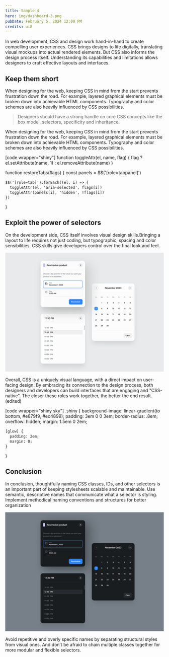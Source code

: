 ```yaml
---
title: Sample 4
hero: img/dashboard-3.png
pubDate: February 5, 2024 12:00 PM
credits: ui8
---
```


In web development, CSS and design work hand-in-hand to create compelling user experiences. CSS brings designs to life digitally, translating visual mockups into actual rendered elements. But CSS also informs the design process itself. Understanding its capabilities and limitations allows designers to craft effective layouts and interfaces.


## Keep them short

When designing for the web, keeping CSS in mind from the start prevents frustration down the road. For example, layered graphical elements must be broken down into achievable HTML components. Typography and color schemes are also heavily influenced by CSS possibilities.


> Designers should have a strong handle on core CSS concepts like the box model, selectors, specificity and inheritance.

When designing for the web, keeping CSS in mind from the start prevents frustration down the road. For example, layered graphical elements must be broken down into achievable HTML components. Typography and color schemes are also heavily influenced by CSS possibilities.


[code wrapper="shiny"]
  function toggleAttr(el, name, flag) {
    flag ? el.setAttribute(name, 1) :  el.removeAttribute(name)
  }

  function restoreTabs(flags) {
    const panels = $$('[role=tabpanel]')

    $$('[role=tab]').forEach((el, i) => {
      toggleAttr(el, 'aria-selected', flags[i])
      toggleAttr(panels[i], 'hidden', !flags[i])
    })
  }

## Exploit the power of selectors

On the development side, CSS itself involves visual design skills.Bringing a layout to life requires not just coding, but typographic, spacing and color sensibilities. CSS skills give developers control over the final look and feel.


![](img/dashboard-1.png)

Overall, CSS is a uniquely visual language, with a direct impact on user-facing design. By embracing its connection to the design process, both designers and developers can build interfaces that are engaging and "CSS-native". The closer these roles work together, the better the end result. (edited)

[code wrapper="shiny sky"]
  .shiny {
    background-image: linear-gradient(to bottom, #e879f9, #ec4899);
    padding: 3em 0 0 3em;
    border-radius: .8em;
    overflow: hidden;
    margin: 1.5em 0 2em;

    [glow] {
      padding: 2em;
      margin: 0;
    }
  }


## Conclusion

In conclusion, thoughtfully naming CSS classes, IDs, and other selectors is an important part of keeping stylesheets scalable and maintainable. Use semantic, descriptive names that communicate what a selector is styling. Implement methodical naming conventions and structures for better organization

![](img/dashboard-2.png)

Avoid repetitive and overly specific names by separating structural styles from visual ones. And don’t be afraid to chain multiple classes together for more modular and flexible selectors.





